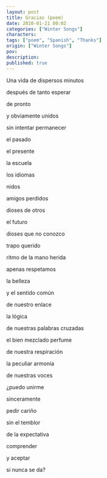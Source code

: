 ```yaml
---
layout: post
title: Gracias (poem)
date: 2010-01-21 00:02
categories: ["Winter Songs"]
characters: 
tags: ["poem", "Spanish", "Thanks"]
origin: ["Winter Songs"]
pov: 
description: 
published: true
---
```


Una vida de dispersos minutos

después de tanto esperar

de pronto

y obviamente unidos

sin intentar permanecer

el pasado

el presente

la escuela

los idiomas

nidos

amigos perdidos

dioses de otros

el futuro

dioses que no conozco

trapo querido

ritmo de la mano herida

apenas respetamos

la belleza

y el sentido común

de nuestro enlace

la lógica

de nuestras palabras cruzadas

el bien mezclado perfume

de nuestra respiración

la peculiar armonía

de nuestras voces

¿puedo unirme

sinceramente

pedir cariño

sin el temblor

de la expectativa

comprender

y aceptar

si nunca se da?
